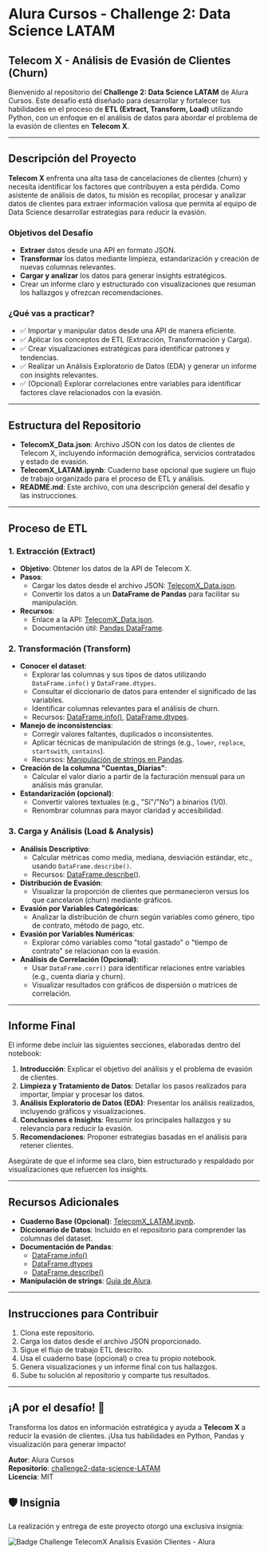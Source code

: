 # Alura Cursos - Challenge 2: Data Science LATAM

## Telecom X - Análisis de Evasión de Clientes (Churn)

Bienvenido al repositorio del **Challenge 2: Data Science LATAM** de Alura Cursos. Este desafío está diseñado para desarrollar y fortalecer tus habilidades en el proceso de **ETL (Extract, Transform, Load)** utilizando Python, con un enfoque en el análisis de datos para abordar el problema de la evasión de clientes en **Telecom X**.

---

## Descripción del Proyecto

**Telecom X** enfrenta una alta tasa de cancelaciones de clientes (churn) y necesita identificar los factores que contribuyen a esta pérdida. Como asistente de análisis de datos, tu misión es recopilar, procesar y analizar datos de clientes para extraer información valiosa que permita al equipo de Data Science desarrollar estrategias para reducir la evasión.

### Objetivos del Desafío
- **Extraer** datos desde una API en formato JSON.
- **Transformar** los datos mediante limpieza, estandarización y creación de nuevas columnas relevantes.
- **Cargar y analizar** los datos para generar insights estratégicos.
- Crear un informe claro y estructurado con visualizaciones que resuman los hallazgos y ofrezcan recomendaciones.

### ¿Qué vas a practicar?
- ✅ Importar y manipular datos desde una API de manera eficiente.
- ✅ Aplicar los conceptos de ETL (Extracción, Transformación y Carga).
- ✅ Crear visualizaciones estratégicas para identificar patrones y tendencias.
- ✅ Realizar un Análisis Exploratorio de Datos (EDA) y generar un informe con insights relevantes.
- ✅ (Opcional) Explorar correlaciones entre variables para identificar factores clave relacionados con la evasión.

---

## Estructura del Repositorio

- **TelecomX_Data.json**: Archivo JSON con los datos de clientes de Telecom X, incluyendo información demográfica, servicios contratados y estado de evasión.
- **TelecomX_LATAM.ipynb**: Cuaderno base opcional que sugiere un flujo de trabajo organizado para el proceso de ETL y análisis.
- **README.md**: Este archivo, con una descripción general del desafío y las instrucciones.

---

## Proceso de ETL

### 1. Extracción (Extract)
- **Objetivo**: Obtener los datos de la API de Telecom X.
- **Pasos**:
  - Cargar los datos desde el archivo JSON: [TelecomX_Data.json](https://github.com/ingridcristh/challenge2-data-science-LATAM/blob/main/TelecomX_Data.json).
  - Convertir los datos a un **DataFrame de Pandas** para facilitar su manipulación.
- **Recursos**:
  - Enlace a la API: [TelecomX_Data.json](https://github.com/ingridcristh/challenge2-data-science-LATAM/blob/main/TelecomX_Data.json).
  - Documentación útil: [Pandas DataFrame](https://pandas.pydata.org/docs/reference/api/pandas.DataFrame.html).

### 2. Transformación (Transform)
- **Conocer el dataset**:
  - Explorar las columnas y sus tipos de datos utilizando `DataFrame.info()` y `DataFrame.dtypes`.
  - Consultar el diccionario de datos para entender el significado de las variables.
  - Identificar columnas relevantes para el análisis de churn.
  - Recursos: [DataFrame.info()](https://pandas.pydata.org/docs/reference/api/pandas.DataFrame.info.html), [DataFrame.dtypes](https://pandas.pydata.org/docs/reference/api/pandas.DataFrame.dtypes.html).
- **Manejo de inconsistencias**:
  - Corregir valores faltantes, duplicados o inconsistentes.
  - Aplicar técnicas de manipulación de strings (e.g., `lower`, `replace`, `startswith`, `contains`).
  - Recursos: [Manipulación de strings en Pandas](https://www.aluracursos.com/).
- **Creación de la columna "Cuentas_Diarias"**:
  - Calcular el valor diario a partir de la facturación mensual para un análisis más granular.
- **Estandarización (opcional)**:
  - Convertir valores textuales (e.g., "Sí"/"No") a binarios (1/0).
  - Renombrar columnas para mayor claridad y accesibilidad.

### 3. Carga y Análisis (Load & Analysis)
- **Análisis Descriptivo**:
  - Calcular métricas como media, mediana, desviación estándar, etc., usando `DataFrame.describe()`.
  - Recursos: [DataFrame.describe()](https://pandas.pydata.org/docs/reference/api/pandas.DataFrame.describe.html).
- **Distribución de Evasión**:
  - Visualizar la proporción de clientes que permanecieron versus los que cancelaron (churn) mediante gráficos.
- **Evasión por Variables Categóricas**:
  - Analizar la distribución de churn según variables como género, tipo de contrato, método de pago, etc.
- **Evasión por Variables Numéricas**:
  - Explorar cómo variables como "total gastado" o "tiempo de contrato" se relacionan con la evasión.
- **Análisis de Correlación (Opcional)**:
  - Usar `DataFrame.corr()` para identificar relaciones entre variables (e.g., cuenta diaria y churn).
  - Visualizar resultados con gráficos de dispersión o matrices de correlación.

---

## Informe Final
El informe debe incluir las siguientes secciones, elaboradas dentro del notebook:

1. **Introducción**: Explicar el objetivo del análisis y el problema de evasión de clientes.
2. **Limpieza y Tratamiento de Datos**: Detallar los pasos realizados para importar, limpiar y procesar los datos.
3. **Análisis Exploratorio de Datos (EDA)**: Presentar los análisis realizados, incluyendo gráficos y visualizaciones.
4. **Conclusiones e Insights**: Resumir los principales hallazgos y su relevancia para reducir la evasión.
5. **Recomendaciones**: Proponer estrategias basadas en el análisis para retener clientes.

Asegúrate de que el informe sea claro, bien estructurado y respaldado por visualizaciones que refuercen los insights.

---

## Recursos Adicionales
- **Cuaderno Base (Opcional)**: [TelecomX_LATAM.ipynb](https://github.com/alura-cursos/challenge2-data-science-LATAM/blob/main/TelecomX_LATAM.ipynb).
- **Diccionario de Datos**: Incluido en el repositorio para comprender las columnas del dataset.
- **Documentación de Pandas**:
  - [DataFrame.info()](https://pandas.pydata.org/docs/reference/api/pandas.DataFrame.info.html)
  - [DataFrame.dtypes](https://pandas.pydata.org/docs/reference/api/pandas.DataFrame.dtypes.html)
  - [DataFrame.describe()](https://pandas.pydata.org/docs/reference/api/pandas.DataFrame.describe.html)
- **Manipulación de strings**: [Guía de Alura](https://www.aluracursos.com/).

---

## Instrucciones para Contribuir
1. Clona este repositorio.
2. Carga los datos desde el archivo JSON proporcionado.
3. Sigue el flujo de trabajo ETL descrito.
4. Usa el cuaderno base (opcional) o crea tu propio notebook.
5. Genera visualizaciones y un informe final con tus hallazgos.
6. Sube tu solución al repositorio y comparte tus resultados.

---

## ¡A por el desafío! 🚀
Transforma los datos en información estratégica y ayuda a **Telecom X** a reducir la evasión de clientes. ¡Usa tus habilidades en Python, Pandas y visualización para generar impacto!

**Autor**: Alura Cursos  
**Repositorio**: [challenge2-data-science-LATAM](https://github.com/ingridcristh/challenge2-data-science-LATAM)  
**Licencia**: MIT

## 🛡️ Insignia

La realización y entrega de este proyecto otorgó una exclusiva insignia:

![Badge Challenge TelecomX Analisis Evasión Clientes - Alura](https://cdn1.gnarususercontent.com.br/6/409126/007f0f58-5970-4133-94b8-9af2551f2ab2.png)
